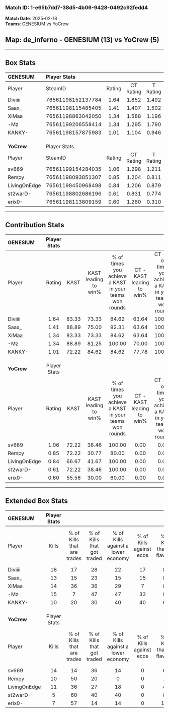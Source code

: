 ### Match ID: 1-e65b7dd7-38d5-4b06-9428-0492c92fedd4  
**Match Date**: 2025-02-18  
**Teams**: GENESIUM vs YoCrew  

## **Map**: de_inferno - GENESIUM (13) vs YoCrew (5)  
---  

## Box Stats  

| **GENESIUM** | Player Stats      |        |           |          |       |       |       |         |        |      |     |
| :- | :- | :-: | :-: | :-: | :-: | :-: | :-: | :-: | :-: | :-: | :-: |
| Player       | SteamID           | Rating | CT Rating | T Rating | KAST  |  ADR  | Kills | Assists | Deaths | K/D  | HS% |
| Diviiii      | 76561198152137784 |  1.64  |   1.852   |  1.492   | 83.33 | 101.2 |  18   |    4    |   8    | 2.25 | 33  |
| Saax_        | 76561198115485405 |  1.41  |   1.407   |  1.502   | 88.89 | 78.7  |  13   |    5    |   7    | 1.86 | 30  |
| XiMaa        | 76561198863042050 |  1.34  |   1.588   |  1.196   | 83.33 | 91.1  |  14   |    5    |   11   | 1.27 | 50  |
| -Mz          | 76561199206558414 |  1.34  |   1.295   |  1.790   | 88.89 | 71.7  |  15   |    1    |   11   | 1.36 | 33  |
| KANKY-       | 76561198157875983 |  1.01  |   1.104   |  0.946   | 72.22 | 66.2  |  10   |    5    |   10   | 1.00 | 40  |
|              |                   |        |           |          |       |       |       |         |        |      |     |
|              |                   |        |           |          |       |       |       |         |        |      |     |
|              |                   |        |           |          |       |       |       |         |        |      |     |
| **YoCrew**   | Player Stats      |        |           |          |       |       |       |         |        |      |     |
| Player       | SteamID           | Rating | CT Rating | T Rating | KAST  |  ADR  | Kills | Assists | Deaths | K/D  | HS% |
| sv669        | 76561199154284035 |  1.06  |   1.298   |  1.211   | 72.22 | 75.1  |  14   |    1    |   15   | 0.93 | 78  |
| Rempy        | 76561198093851307 |  0.85  |   1.204   |  0.811   | 72.22 | 58.2  |  10   |    2    |   14   | 0.71 | 40  |
| LivingOnEdge | 76561198450968498 |  0.84  |   1.206   |  0.879   | 66.67 | 61.4  |  11   |    2    |   15   | 0.73 | 54  |
| st2warD-     | 76561198802686196 |  0.61  |   0.831   |  0.774   | 72.22 | 52.9  |   5   |    5    |   14   | 0.36 | 60  |
| erix0-       | 76561198113809159 |  0.60  |   1.260   |  0.310   | 55.56 | 39.7  |   7   |    4    |   12   | 0.58 | 57  |
---  

## Contribution Stats  

| **GENESIUM** | Player Stats |       |                      |                                                        |                           |                                                             |                          |                                                            |
| :- | :-: | :-: | :-: | :-: | :-: | :-: | :-: | :-: |
| Player       |    Rating    | KAST  | KAST leading to win% | % of times you achieve a KAST in your teams won rounds | CT - KAST leading to win% | CT - % of times you achieve a KAST in your teams won rounds | T - KAST leading to win% | T - % of times you achieve a KAST in your teams won rounds |
| Diviiii      |     1.64     | 83.33 |        73.33         |                         84.62                          |           63.64           |                           100.00                            |          100.00          |                           66.67                            |
| Saax_        |     1.41     | 88.89 |        75.00         |                         92.31                          |           63.64           |                           100.00                            |          100.00          |                           83.33                            |
| XiMaa        |     1.34     | 83.33 |        73.33         |                         84.62                          |           63.64           |                           100.00                            |          100.00          |                           66.67                            |
| -Mz          |     1.34     | 88.89 |        81.25         |                         100.00                         |           70.00           |                           100.00                            |          100.00          |                           100.00                           |
| KANKY-       |     1.01     | 72.22 |        84.62         |                         84.62                          |           77.78           |                           100.00                            |          100.00          |                           66.67                            |
|              |              |       |                      |                                                        |                           |                                                             |                          |                                                            |
|              |              |       |                      |                                                        |                           |                                                             |                          |                                                            |
|              |              |       |                      |                                                        |                           |                                                             |                          |                                                            |
| **YoCrew**   | Player Stats |       |                      |                                                        |                           |                                                             |                          |                                                            |
| Player       |    Rating    | KAST  | KAST leading to win% | % of times you achieve a KAST in your teams won rounds | CT - KAST leading to win% | CT - % of times you achieve a KAST in your teams won rounds | T - KAST leading to win% | T - % of times you achieve a KAST in your teams won rounds |
| sv669        |     1.06     | 72.22 |        38.46         |                         100.00                         |           0.00            |                            0.00                             |          62.50           |                           100.00                           |
| Rempy        |     0.85     | 72.22 |        30.77         |                         80.00                          |           0.00            |                            0.00                             |          50.00           |                           80.00                            |
| LivingOnEdge |     0.84     | 66.67 |        41.67         |                         100.00                         |           0.00            |                            0.00                             |          71.43           |                           100.00                           |
| st2warD-     |     0.61     | 72.22 |        38.46         |                         100.00                         |           0.00            |                            0.00                             |          62.50           |                           100.00                           |
| erix0-       |     0.60     | 55.56 |        30.00         |                         60.00                          |           0.00            |                            0.00                             |          60.00           |                           60.00                            |
---  

## Extended Box Stats  

| **GENESIUM** | Player Stats |                            |                            |                                    |                         |                              |                                 |        |                             |                                     |                          |                               |                            |
| :- | :-: | :-: | :-: | :-: | :-: | :-: | :-: | :-: | :-: | :-: | :-: | :-: | :-: |
| Player       |    Kills     | % of Kills that are trades | % of Kills that got traded | % of Kills against a lower economy | % of Kills against ecos | % of Kills that are flawless | % of Kills that are close duels | Deaths | % of Deaths that get traded | % of Deaths against a lower economy | % of Deaths against ecos | % of Deaths that are flawless | % of Deaths that are close |
| Diviiii      |      18      |             17             |             28             |                 22                 |           17            |              83              |                6                |   8    |             38              |                 13                  |            13            |              50               |             13             |
| Saax_        |      13      |             15             |             23             |                 15                 |           15            |              85              |                0                |   7    |             14              |                 14                  |            0             |              86               |             0              |
| XiMaa        |      14      |             36             |             36             |                 29                 |            7            |              86              |                7                |   11   |             36              |                 18                  |            9             |              55               |             0              |
| -Mz          |      15      |             7              |             47             |                 47                 |           33            |              87              |                0                |   11   |             36              |                 18                  |            9             |              91               |             0              |
| KANKY-       |      10      |             20             |             30             |                 40                 |           40            |              60              |               20                |   10   |             10              |                 10                  |            0             |              60               |             10             |
|              |              |                            |                            |                                    |                         |                              |                                 |        |                             |                                     |                          |                               |                            |
|              |              |                            |                            |                                    |                         |                              |                                 |        |                             |                                     |                          |                               |                            |
|              |              |                            |                            |                                    |                         |                              |                                 |        |                             |                                     |                          |                               |                            |
| **YoCrew**   | Player Stats |                            |                            |                                    |                         |                              |                                 |        |                             |                                     |                          |                               |                            |
| Player       |    Kills     | % of Kills that are trades | % of Kills that got traded | % of Kills against a lower economy | % of Kills against ecos | % of Kills that are flawless | % of Kills that are close duels | Deaths | % of Deaths that get traded | % of Deaths against a lower economy | % of Deaths against ecos | % of Deaths that are flawless | % of Deaths that are close |
| sv669        |      14      |             14             |             36             |                 14                 |            0            |              64              |                0                |   15   |             40              |                 13                  |            0             |              87               |             0              |
| Rempy        |      10      |             50             |             20             |                 0                  |            0            |              70              |                0                |   14   |             21              |                  7                  |            0             |              86               |             7              |
| LivingOnEdge |      11      |             36             |             27             |                 18                 |            0            |              45              |               18                |   15   |             33              |                  7                  |            0             |              80               |             7              |
| st2warD-     |      5       |             60             |             40             |                 40                 |            0            |              80              |                0                |   14   |             43              |                  0                  |            0             |              79               |             14             |
| erix0-       |      7       |             57             |             14             |                 14                 |            0            |             100              |                0                |   12   |             25              |                  8                  |            0             |              92               |             0              |
